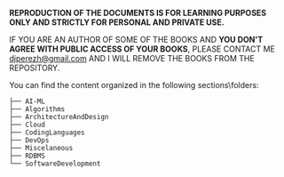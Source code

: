 **REPRODUCTION OF THE DOCUMENTS IS FOR LEARNING PURPOSES ONLY AND STRICTLY FOR PERSONAL AND PRIVATE USE.**  

IF YOU ARE AN AUTHOR OF SOME OF THE BOOKS AND **YOU DON'T AGREE WITH PUBLIC ACCESS OF YOUR BOOKS**, PLEASE CONTACT ME <djperezh@gmail.com> AND I WILL REMOVE THE BOOKS FROM THE REPOSITORY.  

You can find the content organized in the following sections\folders:

```
├── AI-ML
├── Algorithms
├── ArchitectureAndDesign
├── Cloud
├── CodingLanguages
├── DevOps
├── Miscelaneous
├── RDBMS
└── SoftwareDevelopment
```
